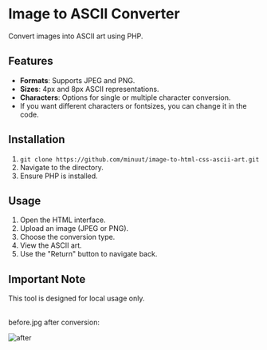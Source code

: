 # Image to ASCII Converter

Convert images into ASCII art using PHP.

## Features
- **Formats**: Supports JPEG and PNG.
- **Sizes**: 4px and 8px ASCII representations. 
- **Characters**: Options for single or multiple character conversion. 
- If you want different characters or fontsizes, you can change it in the code.

## Installation
1. `git clone https://github.com/minuut/image-to-html-css-ascii-art.git`
2. Navigate to the directory.
3. Ensure PHP is installed.

## Usage
1. Open the HTML interface.
2. Upload an image (JPEG or PNG).
3. Choose the conversion type.
4. View the ASCII art.
5. Use the "Return" button to navigate back.

## Important Note
This tool is designed for local usage only. 

<br>
before.jpg after conversion:

![after](https://github.com/geduld/image-to-html-css-ASCII-art/blob/main/assets/images/after.jpg?raw=true)


